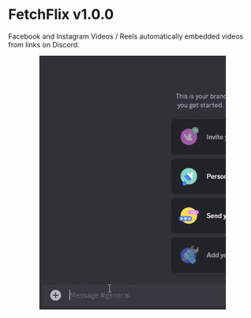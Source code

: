# FetchFlix v1.0.0
Facebook and Instagram Videos / Reels automatically embedded videos from links on Discord.
<p align="center">
  <img src="https://github.com/Vestels/FetchFlix/blob/main/showcase/fetchflixusage.gif" alt="Gif" />
</p>